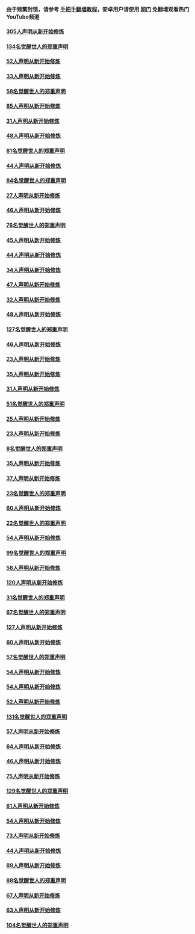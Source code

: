 #### 由于频繁封锁，请参考 [手把手翻墙教程](https://github.com/gfw-breaker/guides/wiki/)，安卓用户请使用 [网门](https://github.com/gfw-breaker/nogfw/blob/master/dl.md?t=03222200) 免翻墙观看热门YouTube频道 

#### [305人声明从新开始修炼](../pages/91/422153.md?t=03222200) 

#### [134名觉醒世人的郑重声明](../pages/91/422152.md?t=03222200) 

#### [52人声明从新开始修炼](../pages/91/421846.md?t=03222200) 

#### [33人声明从新开始修炼](../pages/91/421804.md?t=03222200) 

#### [58名觉醒世人的郑重声明](../pages/91/421845.md?t=03222200) 

#### [85人声明从新开始修炼](../pages/91/421769.md?t=03222200) 

#### [31人声明从新开始修炼](../pages/91/421763.md?t=03222200) 

#### [48人声明从新开始修炼](../pages/91/421605.md?t=03222200) 

#### [81名觉醒世人的郑重声明](../pages/91/421656.md?t=03222200) 

#### [44人声明从新开始修炼](../pages/91/421544.md?t=03222200) 

#### [84名觉醒世人的郑重声明](../pages/91/421543.md?t=03222200) 

#### [27人声明从新开始修炼](../pages/91/421465.md?t=03222200) 

#### [46人声明从新开始修炼](../pages/91/421454.md?t=03222200) 

#### [76名觉醒世人的郑重声明](../pages/91/421453.md?t=03222200) 

#### [45人声明从新开始修炼](../pages/91/421452.md?t=03222200) 

#### [44人声明从新开始修炼](../pages/91/421422.md?t=03222200) 

#### [34人声明从新开始修炼](../pages/91/421322.md?t=03222200) 

#### [47人声明从新开始修炼](../pages/91/421264.md?t=03222200) 

#### [32人声明从新开始修炼](../pages/91/421225.md?t=03222200) 

#### [48人声明从新开始修炼](../pages/91/421202.md?t=03222200) 

#### [127名觉醒世人的郑重声明](../pages/91/421224.md?t=03222200) 

#### [46人声明从新开始修炼](../pages/91/421203.md?t=03222200) 

#### [23人声明从新开始修炼](../pages/91/421138.md?t=03222200) 

#### [35人声明从新开始修炼](../pages/91/421122.md?t=03222200) 

#### [31人声明从新开始修炼](../pages/91/421081.md?t=03222200) 

#### [51名觉醒世人的郑重声明](../pages/91/421080.md?t=03222200) 

#### [25人声明从新开始修炼](../pages/91/421020.md?t=03222200) 

#### [23人声明从新开始修炼](../pages/91/420884.md?t=03222200) 

#### [8名觉醒世人的郑重声明](../pages/91/420883.md?t=03222200) 

#### [35人声明从新开始修炼](../pages/91/420809.md?t=03222200) 

#### [37人声明从新开始修炼](../pages/91/420766.md?t=03222200) 

#### [23名觉醒世人的郑重声明](../pages/91/420765.md?t=03222200) 

#### [60人声明从新开始修炼](../pages/91/420727.md?t=03222200) 

#### [22名觉醒世人的郑重声明](../pages/91/420726.md?t=03222200) 

#### [54人声明从新开始修炼](../pages/91/420529.md?t=03222200) 

#### [99名觉醒世人的郑重声明](../pages/91/420528.md?t=03222200) 

#### [58人声明从新开始修炼](../pages/91/420198.md?t=03222200) 

#### [120人声明从新开始修炼](../pages/91/420141.md?t=03222200) 

#### [31名觉醒世人的郑重声明](../pages/91/420197.md?t=03222200) 

#### [67名觉醒世人的郑重声明](../pages/91/420140.md?t=03222200) 

#### [127人声明从新开始修炼](../pages/91/420082.md?t=03222200) 

#### [60人声明从新开始修炼](../pages/91/420081.md?t=03222200) 

#### [57名觉醒世人的郑重声明](../pages/91/420080.md?t=03222200) 

#### [54人声明从新开始修炼](../pages/91/419533.md?t=03222200) 

#### [54人声明从新开始修炼](../pages/91/419532.md?t=03222200) 

#### [52人声明从新开始修炼](../pages/91/419531.md?t=03222200) 

#### [131名觉醒世人的郑重声明](../pages/91/419530.md?t=03222200) 

#### [57人声明从新开始修炼](../pages/91/419430.md?t=03222200) 

#### [64人声明从新开始修炼](../pages/91/419429.md?t=03222200) 

#### [46人声明从新开始修炼](../pages/91/419428.md?t=03222200) 

#### [75人声明从新开始修炼](../pages/91/419427.md?t=03222200) 

#### [129名觉醒世人的郑重声明](../pages/91/419426.md?t=03222200) 

#### [61人声明从新开始修炼](../pages/91/419198.md?t=03222200) 

#### [54人声明从新开始修炼](../pages/91/419197.md?t=03222200) 

#### [73人声明从新开始修炼](../pages/91/419196.md?t=03222200) 

#### [44人声明从新开始修炼](../pages/91/419075.md?t=03222200) 

#### [89人声明从新开始修炼](../pages/91/419074.md?t=03222200) 

#### [88名觉醒世人的郑重声明](../pages/91/419195.md?t=03222200) 

#### [67人声明从新开始修炼](../pages/91/419073.md?t=03222200) 

#### [63人声明从新开始修炼](../pages/91/419072.md?t=03222200) 

#### [104名觉醒世人的郑重声明](../pages/91/419071.md?t=03222200) 

